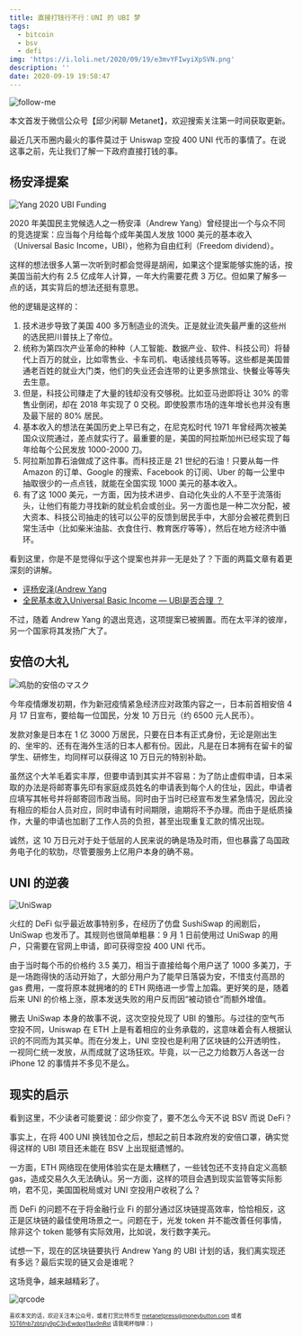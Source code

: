 ```yaml
---
title: 直接打钱行不行：UNI 的 UBI 梦
tags:
  - bitcoin
  - bsv
  - defi
img: 'https://i.loli.net/2020/09/19/e3mvYFIwyiXpSVN.png'
description: ''
date: 2020-09-19 19:58:47
---
```


![follow-me](https://i.loli.net/2020/08/23/wuO24fxW35HlIGh.png)

本文首发于微信公众号【邱少闲聊 Metanet】，欢迎搜索关注第一时间获取更新。

最近几天币圈内最火的事件莫过于 Uniswap 空投 400 UNI 代币的事情了。在说这事之前，先让我们了解一下政府直接打钱的事。

<!--more-->

## 杨安泽提案

![Yang 2020 UBI Funding](https://i.loli.net/2020/09/19/aN2IsjmyUw7PCeL.jpg)

2020 年美国民主党候选人之一杨安泽（Andrew Yang）曾经提出一个与众不同的竞选提案：应当每个月给每个成年美国人发放 1000 美元的基本收入（Universal Basic Income，UBI），他称为自由红利（Freedom dividend）。

这样的想法很多人第一次听到时都会觉得是胡闹，如果这个提案能够实施的话，按美国当前大约有 2.5 亿成年人计算，一年大约需要花费 3 万亿。但如果了解多一点的话，其实背后的想法还挺有意思。

他的逻辑是这样的：

1. 技术进步导致了美国 400 多万制造业的流失。正是就业流失最严重的这些州的选民把川普扶上了帝位。
2. 统称为第四次产业革命的种种（人工智能、数据产业、软件、科技公司）将替代上百万的就业，比如零售业、卡车司机、电话接线员等等。这些都是美国普通老百姓的就业大门类，他们的失业还会连带的让更多旅馆业、快餐业等等失去生意。
3. 但是，科技公司赚走了大量的钱却没有交够税。比如亚马逊即将让 30% 的零售业倒闭，却在 2018 年实现了 0 交税。即使股票市场的连年增长也并没有惠及最下层的 80% 居民。
4. 基本收入的想法在美国历史上早已有之，在尼克松时代 1971 年曾经两次被美国众议院通过，差点就实行了。最重要的是，美国的阿拉斯加州已经实现了每年给每个公民发放 1000-2000 刀。
5. 阿拉斯加靠石油做成了这件事。而科技正是 21 世纪的石油！只要从每一件 Amazon 的订单、Google 的搜索、Facebook 的订阅、Uber 的每一公里中抽取很少的一点点钱，就能在全国实现 1000 美元的基本收入。
6. 有了这 1000 美元，一方面，因为技术进步、自动化失业的人不至于流落街头，让他们有能力寻找新的就业机会或创业。另一方面也是一种二次分配，被大资本、科技公司抽走的钱可以公平的反馈到居民手中，大部分会被花费到日常生活中（比如柴米油盐、衣食住行、教育医疗等等），然后在地方经济中循环。

看到这里，你是不是觉得似乎这个提案也并非一无是处了？下面的两篇文章有着更深刻的讲解。

* [评杨安泽(Andrew Yang](https://zhuanlan.zhihu.com/p/81425149 "评杨安泽(Andrew Yang")
* [全民基本收入Universal Basic Income — UBI是否合理 ？](https://medium.com/@yang140/%E5%85%A8%E6%B0%91%E5%9F%BA%E6%9C%AC%E6%94%B6%E5%85%A5universal-basic-income-ubi%E6%98%AF%E5%90%A6%E5%90%88%E7%90%86-2b386318092d "全民基本收入Universal Basic Income — UBI是否合理 ？")

不过，随着 Andrew Yang 的退出竞选，这项提案已被搁置。而在太平洋的彼岸，另一个国家将其发扬广大了。

## 安倍の大礼

![鸡肋的安倍のマスク](https://i.loli.net/2020/09/19/AK5gVhqY2XIBRea.jpg)

今年疫情爆发初期，作为新冠疫情紧急经济应对政策内容之一，日本前首相安倍 4 月 17 日宣布，要给每一位国民，分发 10 万日元（约 6500 元人民币）。

发款对象是日本在 1 亿 3000 万居民，只要在日本有正式身份，无论是刚出生的、坐牢的、还有在海外生活的日本人都有份。因此，凡是在日本拥有在留卡的留学生、研修生，均同样可以获得这 10 万日元的特别补助。

虽然这个大羊毛着实丰厚，但要申请到其实并不容易：为了防止虚假申请，日本采取的办法是将邮寄事先印有家庭成员姓名的申请表到每个人的住址，因此，申请者应填写其帐号并将邮寄回市政当局。同时由于当时已经宣布发生紧急情况，因此没有相应的柜台人员对应，同时申请有时间期限，逾期将不予办理。而由于是纸质操作，大量的申请也加剧了工作人员的负担，甚至出现重复汇款的情况出现。

诚然，这 10 万日元对于处于低层的人民来说的确是场及时雨，但也暴露了岛国政务电子化的软肋，尽管要服务上亿用户本身的确不易。

## UNI 的逆袭

![UniSwap](https://i.loli.net/2020/09/19/e3mvYFIwyiXpSVN.png)

火红的 DeFi 似乎最近故事特别多，在经历了仿盘 SushiSwap 的闹剧后，UniSwap 也发币了。其规则也很简单粗暴：9 月 1 日前使用过 UniSwap 的用户，只需要在官网上申请，即可获得空投 400 UNI 代币。

由于当时每个币的价格约 3.5 美刀，相当于直接给每个用户送了 1000 多美刀，于是一场跑得快的活动开始了，大部分用户为了能早日落袋为安，不惜支付高昂的 gas 费用，一度将原本就拥堵的的 ETH 网络进一步雪上加霜。更好笑的是，随着后来 UNI 的价格上涨，原本发送失败的用户反而因“被动锁仓”而额外增值。

撇去 UniSwap 本身的故事不说，这次空投兑现了 UBI 的雏形。与过往的空气币空投不同，Uniswap 在 ETH 上是有着相应的业务承载的，这意味着会有人根据认识的不同而为其买单。而在分发上，UNI 空投也是利用了区块链的公开透明性，一视同仁统一发放，从而成就了这场狂欢。毕竟，以一己之力给数万人各送一台 iPhone 12 的事情并不多见不是么。

## 现实的启示

看到这里，不少读者可能要说：邱少你变了，要不怎么今天不说 BSV 而说 DeFi？

事实上，在将 400 UNI 换钱加仓之后，想起之前日本政府发的安倍口罩，确实觉得这样的 UBI 项目还未能在 BSV 上出现挺遗憾的。

一方面，ETH 网络现在使用体验实在是太糟糕了，一些钱包还不支持自定义高额 gas，造成交易久久无法确认。另一方面，这样的项目会遇到现实监管等实际影响，君不见，美国国税局或对 UNI 空投用户收税了么？

而 DeFi 的问题不在于将金融行业 Fi 的部分通过区块链提高效率，恰恰相反，这正是区块链的最佳使用场景之一。问题在于，光发 token 并不能改善任何事情，除非这个 token 能够有实际效用，比如说，发行数字美元。

试想一下，现在的区块链要执行 Andrew Yang 的 UBI 计划的话，我们离实现还有多远？最后实现的链又会是谁呢？

这场竞争，越来越精彩了。

![qrcode](https://i.loli.net/2020/08/23/Bhl3spLGQytJVvC.png)

<sub><sup > 喜欢本文的话，欢迎关注本公众号，或者打赏比特币至 [metanetpress@moneybutton.com](bitcoin:metanetpress@moneybutton.com) 或者 [1GT6fnb7zbtzjy9pC3iyEwdpg11ax9nRst](bitcoin:1GT6fnb7zbtzjy9pC3iyEwdpg11ax9nRst) 请我喝杯咖啡：)</sup></sub>
